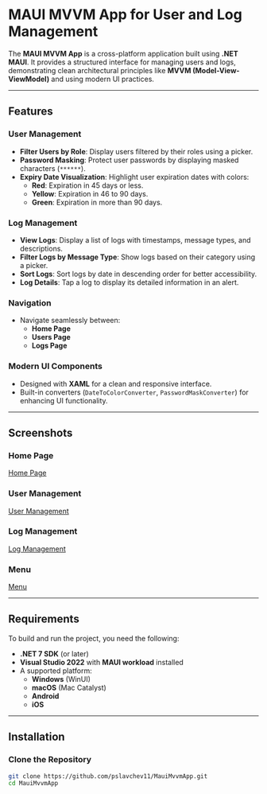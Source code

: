 # MAUI MVVM App for User and Log Management

The **MAUI MVVM App** is a cross-platform application built using **.NET MAUI**. It provides a structured interface for managing users and logs, demonstrating clean architectural principles like **MVVM (Model-View-ViewModel)** and using modern UI practices.

---

## Features

### **User Management**
- **Filter Users by Role**: Display users filtered by their roles using a picker.
- **Password Masking**: Protect user passwords by displaying masked characters (`******`).
- **Expiry Date Visualization**: Highlight user expiration dates with colors:
  - **Red**: Expiration in 45 days or less.
  - **Yellow**: Expiration in 46 to 90 days.
  - **Green**: Expiration in more than 90 days.

### **Log Management**
- **View Logs**: Display a list of logs with timestamps, message types, and descriptions.
- **Filter Logs by Message Type**: Show logs based on their category using a picker.
- **Sort Logs**: Sort logs by date in descending order for better accessibility.
- **Log Details**: Tap a log to display its detailed information in an alert.

### **Navigation**
- Navigate seamlessly between:
  - **Home Page**
  - **Users Page**
  - **Logs Page**

### **Modern UI Components**
- Designed with **XAML** for a clean and responsive interface.
- Built-in converters (`DateToColorConverter`, `PasswordMaskConverter`) for enhancing UI functionality.

---

## Screenshots

### **Home Page**
[Home Page](https://scontent.xx.fbcdn.net/v/t1.15752-9/462566722_1346077263069294_6566579742989349258_n.png?stp=dst-png_s720x720&_nc_cat=108&ccb=1-7&_nc_sid=0024fc&_nc_ohc=Sb_R50FLBHoQ7kNvgEPhBIv&_nc_ad=z-m&_nc_cid=0&_nc_zt=23&_nc_ht=scontent.xx&oh=03_Q7cD1QHBDV_LQf2mimSaqGjO-DpSpoXlQ8ifpMQvhm6TJr1H5Q&oe=677A9886)

### **User Management**
[User Management](https://scontent.xx.fbcdn.net/v/t1.15752-9/462561880_1110228050775798_3398745942345897253_n.png?stp=dst-png_s720x720&_nc_cat=109&ccb=1-7&_nc_sid=0024fc&_nc_ohc=vsgbkr1RF7MQ7kNvgEqVwni&_nc_ad=z-m&_nc_cid=0&_nc_zt=23&_nc_ht=scontent.xx&oh=03_Q7cD1QHjj2jMfNJfpvwcGkTCKZ4vxXp5_DpR-H1jvXTL_vF8Dg&oe=677A98DD)

### **Log Management**
[Log Management](https://scontent.xx.fbcdn.net/v/t1.15752-9/462583292_1641009100127260_8161928227288608666_n.png?stp=dst-png_s720x720&_nc_cat=104&ccb=1-7&_nc_sid=0024fc&_nc_ohc=xF1DQB_modoQ7kNvgGMp_xv&_nc_ad=z-m&_nc_cid=0&_nc_zt=23&_nc_ht=scontent.xx&oh=03_Q7cD1QFo_P9BqSNUiPqPjfzGiTOslsC53A7HC_-t9Flwxz_mDA&oe=677A9006)

### **Menu**
[Menu](https://scontent.xx.fbcdn.net/v/t1.15752-9/462545426_905879124609664_8857746956580358279_n.png?_nc_cat=101&ccb=1-7&_nc_sid=0024fc&_nc_ohc=avRr50JhedIQ7kNvgFgjPAA&_nc_ad=z-m&_nc_cid=0&_nc_zt=23&_nc_ht=scontent.xx&oh=03_Q7cD1QEpF4dOF_KYZTLd0m2QyhhUqNeAs23HoFNhxBRePKOmfg&oe=677A9866)

---

## Requirements

To build and run the project, you need the following:

- **.NET 7 SDK** (or later)
- **Visual Studio 2022** with **MAUI workload** installed
- A supported platform:
  - **Windows** (WinUI)
  - **macOS** (Mac Catalyst)
  - **Android**
  - **iOS**

---

## Installation

### Clone the Repository
```bash
git clone https://github.com/pslavchev11/MauiMvvmApp.git
cd MauiMvvmApp
